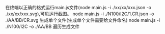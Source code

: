 在终端以正确的格式运行main.js文件(node main.js -i ./xx/xx/xxx.json -o ./xx/xx/xxx.svg),可见运行截图。
node main.js -i ./N100/I2C/1.CR.json  -o ./AA/BB/CR.svg 生成单个文件(生成单个文件需要给文件命名)
node main.js -i ./N100/I2C  -o ./AA/BB 遍历生成文件
